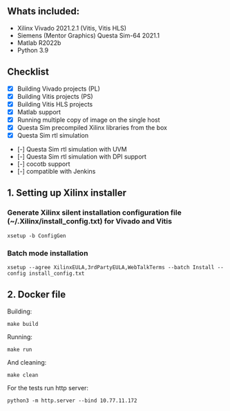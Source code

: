 ## Whats included:
- Xilinx Vivado 2021.2.1 (Vitis, Vitis HLS)
- Siemens (Mentor Graphics) Questa Sim-64 2021.1
- Matlab R2022b
- Python 3.9

## Checklist
- [x] Building Vivado projects (PL)
- [x] Building Vitis projects (PS)
- [x] Building Vitis HLS projects
- [x] Matlab support
- [x] Running multiple copy of image on the single host
- [x] Questa Sim precompiled Xilinx libraries from the box
- [x] Questa Sim rtl simulation
- [-] Questa Sim rtl simulation with UVM
- [-] Questa Sim rtl simulation with DPI support
- [-] cocotb support
- [-] compatible with Jenkins

## 1. Setting up Xilinx installer

### Generate Xilinx silent installation configuration file (~/.Xilinx/install_config.txt) for Vivado and Vitis

```
xsetup -b ConfigGen
```

### Batch mode installation

```
xsetup --agree XilinxEULA,3rdPartyEULA,WebTalkTerms --batch Install --config install_config.txt
```

## 2. Docker file

Building:
```
make build
```

Running:
```
make run
```

And cleaning:
```
make clean
```

For the tests run http server:
```
python3 -m http.server --bind 10.77.11.172
```
